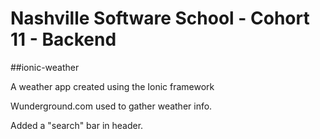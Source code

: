 # Nashville Software School - Cohort 11 - Backend

##ionic-weather

A weather app created using the Ionic framework

Wunderground.com used to gather weather info.

Added a "search" bar in header.


